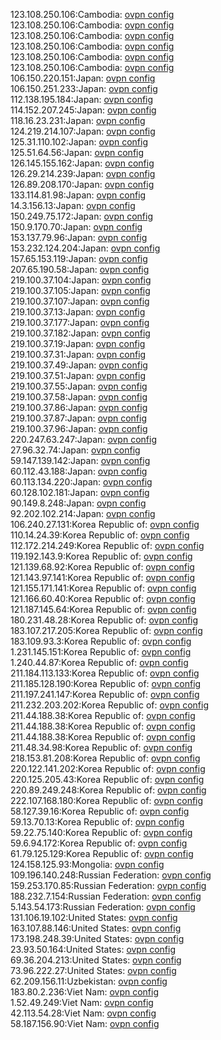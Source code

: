 123.108.250.106:Cambodia: [ovpn config](vpn/123_108_250_106.ovpn)  
123.108.250.106:Cambodia: [ovpn config](vpn/123_108_250_106.ovpn)  
123.108.250.106:Cambodia: [ovpn config](vpn/123_108_250_106.ovpn)  
123.108.250.106:Cambodia: [ovpn config](vpn/123_108_250_106.ovpn)  
123.108.250.106:Cambodia: [ovpn config](vpn/123_108_250_106.ovpn)  
123.108.250.106:Cambodia: [ovpn config](vpn/123_108_250_106.ovpn)  
106.150.220.151:Japan: [ovpn config](vpn/106_150_220_151.ovpn)  
106.150.251.233:Japan: [ovpn config](vpn/106_150_251_233.ovpn)  
112.138.195.184:Japan: [ovpn config](vpn/112_138_195_184.ovpn)  
114.152.207.245:Japan: [ovpn config](vpn/114_152_207_245.ovpn)  
118.16.23.231:Japan: [ovpn config](vpn/118_16_23_231.ovpn)  
124.219.214.107:Japan: [ovpn config](vpn/124_219_214_107.ovpn)  
125.31.110.102:Japan: [ovpn config](vpn/125_31_110_102.ovpn)  
125.51.64.56:Japan: [ovpn config](vpn/125_51_64_56.ovpn)  
126.145.155.162:Japan: [ovpn config](vpn/126_145_155_162.ovpn)  
126.29.214.239:Japan: [ovpn config](vpn/126_29_214_239.ovpn)  
126.89.208.170:Japan: [ovpn config](vpn/126_89_208_170.ovpn)  
133.114.81.98:Japan: [ovpn config](vpn/133_114_81_98.ovpn)  
14.3.156.13:Japan: [ovpn config](vpn/14_3_156_13.ovpn)  
150.249.75.172:Japan: [ovpn config](vpn/150_249_75_172.ovpn)  
150.9.170.70:Japan: [ovpn config](vpn/150_9_170_70.ovpn)  
153.137.79.96:Japan: [ovpn config](vpn/153_137_79_96.ovpn)  
153.232.124.204:Japan: [ovpn config](vpn/153_232_124_204.ovpn)  
157.65.153.119:Japan: [ovpn config](vpn/157_65_153_119.ovpn)  
207.65.190.58:Japan: [ovpn config](vpn/207_65_190_58.ovpn)  
219.100.37.104:Japan: [ovpn config](vpn/219_100_37_104.ovpn)  
219.100.37.105:Japan: [ovpn config](vpn/219_100_37_105.ovpn)  
219.100.37.107:Japan: [ovpn config](vpn/219_100_37_107.ovpn)  
219.100.37.13:Japan: [ovpn config](vpn/219_100_37_13.ovpn)  
219.100.37.177:Japan: [ovpn config](vpn/219_100_37_177.ovpn)  
219.100.37.182:Japan: [ovpn config](vpn/219_100_37_182.ovpn)  
219.100.37.19:Japan: [ovpn config](vpn/219_100_37_19.ovpn)  
219.100.37.31:Japan: [ovpn config](vpn/219_100_37_31.ovpn)  
219.100.37.49:Japan: [ovpn config](vpn/219_100_37_49.ovpn)  
219.100.37.51:Japan: [ovpn config](vpn/219_100_37_51.ovpn)  
219.100.37.55:Japan: [ovpn config](vpn/219_100_37_55.ovpn)  
219.100.37.58:Japan: [ovpn config](vpn/219_100_37_58.ovpn)  
219.100.37.86:Japan: [ovpn config](vpn/219_100_37_86.ovpn)  
219.100.37.87:Japan: [ovpn config](vpn/219_100_37_87.ovpn)  
219.100.37.96:Japan: [ovpn config](vpn/219_100_37_96.ovpn)  
220.247.63.247:Japan: [ovpn config](vpn/220_247_63_247.ovpn)  
27.96.32.74:Japan: [ovpn config](vpn/27_96_32_74.ovpn)  
59.147.139.142:Japan: [ovpn config](vpn/59_147_139_142.ovpn)  
60.112.43.188:Japan: [ovpn config](vpn/60_112_43_188.ovpn)  
60.113.134.220:Japan: [ovpn config](vpn/60_113_134_220.ovpn)  
60.128.102.181:Japan: [ovpn config](vpn/60_128_102_181.ovpn)  
90.149.8.248:Japan: [ovpn config](vpn/90_149_8_248.ovpn)  
92.202.102.214:Japan: [ovpn config](vpn/92_202_102_214.ovpn)  
106.240.27.131:Korea Republic of: [ovpn config](vpn/106_240_27_131.ovpn)  
110.14.24.39:Korea Republic of: [ovpn config](vpn/110_14_24_39.ovpn)  
112.172.214.249:Korea Republic of: [ovpn config](vpn/112_172_214_249.ovpn)  
119.192.143.9:Korea Republic of: [ovpn config](vpn/119_192_143_9.ovpn)  
121.139.68.92:Korea Republic of: [ovpn config](vpn/121_139_68_92.ovpn)  
121.143.97.141:Korea Republic of: [ovpn config](vpn/121_143_97_141.ovpn)  
121.155.171.141:Korea Republic of: [ovpn config](vpn/121_155_171_141.ovpn)  
121.166.60.40:Korea Republic of: [ovpn config](vpn/121_166_60_40.ovpn)  
121.187.145.64:Korea Republic of: [ovpn config](vpn/121_187_145_64.ovpn)  
180.231.48.28:Korea Republic of: [ovpn config](vpn/180_231_48_28.ovpn)  
183.107.217.205:Korea Republic of: [ovpn config](vpn/183_107_217_205.ovpn)  
183.109.93.3:Korea Republic of: [ovpn config](vpn/183_109_93_3.ovpn)  
1.231.145.151:Korea Republic of: [ovpn config](vpn/1_231_145_151.ovpn)  
1.240.44.87:Korea Republic of: [ovpn config](vpn/1_240_44_87.ovpn)  
211.184.113.133:Korea Republic of: [ovpn config](vpn/211_184_113_133.ovpn)  
211.185.128.190:Korea Republic of: [ovpn config](vpn/211_185_128_190.ovpn)  
211.197.241.147:Korea Republic of: [ovpn config](vpn/211_197_241_147.ovpn)  
211.232.203.202:Korea Republic of: [ovpn config](vpn/211_232_203_202.ovpn)  
211.44.188.38:Korea Republic of: [ovpn config](vpn/211_44_188_38.ovpn)  
211.44.188.38:Korea Republic of: [ovpn config](vpn/211_44_188_38.ovpn)  
211.44.188.38:Korea Republic of: [ovpn config](vpn/211_44_188_38.ovpn)  
211.48.34.98:Korea Republic of: [ovpn config](vpn/211_48_34_98.ovpn)  
218.153.81.208:Korea Republic of: [ovpn config](vpn/218_153_81_208.ovpn)  
220.122.141.202:Korea Republic of: [ovpn config](vpn/220_122_141_202.ovpn)  
220.125.205.43:Korea Republic of: [ovpn config](vpn/220_125_205_43.ovpn)  
220.89.249.248:Korea Republic of: [ovpn config](vpn/220_89_249_248.ovpn)  
222.107.168.180:Korea Republic of: [ovpn config](vpn/222_107_168_180.ovpn)  
58.127.39.16:Korea Republic of: [ovpn config](vpn/58_127_39_16.ovpn)  
59.13.70.13:Korea Republic of: [ovpn config](vpn/59_13_70_13.ovpn)  
59.22.75.140:Korea Republic of: [ovpn config](vpn/59_22_75_140.ovpn)  
59.6.94.172:Korea Republic of: [ovpn config](vpn/59_6_94_172.ovpn)  
61.79.125.129:Korea Republic of: [ovpn config](vpn/61_79_125_129.ovpn)  
124.158.125.93:Mongolia: [ovpn config](vpn/124_158_125_93.ovpn)  
109.196.140.248:Russian Federation: [ovpn config](vpn/109_196_140_248.ovpn)  
159.253.170.85:Russian Federation: [ovpn config](vpn/159_253_170_85.ovpn)  
188.232.7.154:Russian Federation: [ovpn config](vpn/188_232_7_154.ovpn)  
5.143.54.173:Russian Federation: [ovpn config](vpn/5_143_54_173.ovpn)  
131.106.19.102:United States: [ovpn config](vpn/131_106_19_102.ovpn)  
163.107.88.146:United States: [ovpn config](vpn/163_107_88_146.ovpn)  
173.198.248.39:United States: [ovpn config](vpn/173_198_248_39.ovpn)  
23.93.50.164:United States: [ovpn config](vpn/23_93_50_164.ovpn)  
69.36.204.213:United States: [ovpn config](vpn/69_36_204_213.ovpn)  
73.96.222.27:United States: [ovpn config](vpn/73_96_222_27.ovpn)  
62.209.156.11:Uzbekistan: [ovpn config](vpn/62_209_156_11.ovpn)  
183.80.2.236:Viet Nam: [ovpn config](vpn/183_80_2_236.ovpn)  
1.52.49.249:Viet Nam: [ovpn config](vpn/1_52_49_249.ovpn)  
42.113.54.28:Viet Nam: [ovpn config](vpn/42_113_54_28.ovpn)  
58.187.156.90:Viet Nam: [ovpn config](vpn/58_187_156_90.ovpn)  
